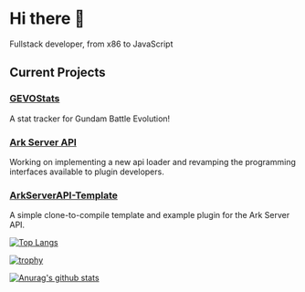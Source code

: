 # Hi there 👋
Fullstack developer, from x86 to JavaScript
## Current Projects

### [GEVOStats](https://github.com/GEVOStats)
A stat tracker for Gundam Battle Evolution!

### [Ark Server API](https://github.com/ServersHub/Framework-ArkServerApi)
Working on implementing a new api loader and revamping the programming interfaces available to plugin developers.

### [ArkServerAPI-Template](https://github.com/SubstituteR/ArkServerAPI-Template)
A simple clone-to-compile template and example plugin for the Ark Server API.


[![Top Langs](https://github-readme-stats.vercel.app/api/top-langs/?username=SubstituteR&layout=compact&theme=slateorange)](https://github.com/anuraghazra/github-readme-stats)

[![trophy](https://github-profile-trophy.vercel.app/?username=SubstituteR&theme=onedark)](https://github.com/ryo-ma/github-profile-trophy)

[![Anurag's github stats](https://github-readme-stats.vercel.app/api?username=SubstituteR&theme=slateorange)](https://github.com/anuraghazra/github-readme-stats)

<!--
**SubstituteR/SubstituteR** is a ✨ _special_ ✨ repository because its `README.md` (this file) appears on your GitHub profile.

Here are some ideas to get you started:

- 🔭 I’m currently working on ...
- 🌱 I’m currently learning ...
- 👯 I’m looking to collaborate on ...
- 🤔 I’m looking for help with ...
- 💬 Ask me about ...
- 📫 How to reach me: ...
- 😄 Pronouns: ...
- ⚡ Fun fact: ...
-->
